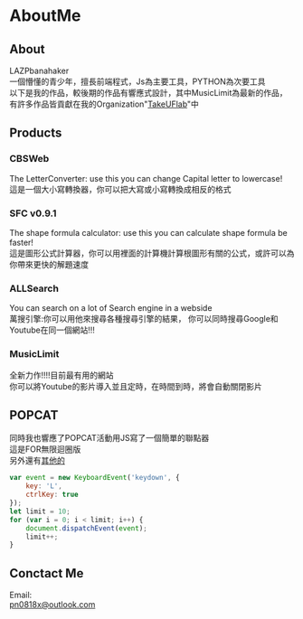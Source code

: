 # AboutMe
## About 
LAZPbanahaker  
一個懵懂的青少年，擅長前端程式，Js為主要工具，PYTHON為次要工具<br>
以下是我的作品，較後期的作品有響應式設計，其中MusicLimit為最新的作品，  
有許多作品皆貢獻在我的Organization"<a href="https://github.com/TakeUFlab">TakeUFlab</a>"中 
## Products
### CBSWeb
The LetterConverter: use this you can change Capital letter to lowercase!<br>
這是一個大小寫轉換器，你可以把大寫或小寫轉換成相反的格式
### SFC v0.9.1
The shape formula calculator: use this you can calculate shape formula be faster!<br>
這是圖形公式計算器，你可以用裡面的計算機計算根圖形有關的公式，或許可以為你帶來更快的解題速度
### ALLSearch
You can search on a lot of Search engine in a webside<br>
萬搜引擎:你可以用他來搜尋各種搜尋引擎的結果， 你可以同時搜尋Google和Youtube在同一個網站!!!
### MusicLimit
全新力作!!!!目前最有用的網站<br>
你可以將Youtube的影片導入並且定時，在時間到時，將會自動關閉影片
## POPCAT
同時我也響應了POPCAT活動用JS寫了一個簡單的聯點器  
這是FOR無限迴圈版  
另外還有[其他的](https://github.com/banahaker/PopcatJSsupport/blob/main/popcat.js)
```javascript
var event = new KeyboardEvent('keydown', {  
    key: 'L',  
    ctrlKey: true  
});  
let limit = 10;  
for (var i = 0; i < limit; i++) {  
    document.dispatchEvent(event);  
    limit++;  
}  
```

## Conctact Me  

Email:  
pn0818x@outlook.com  
